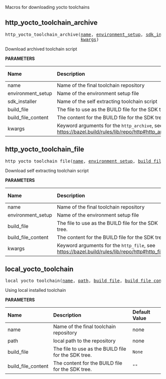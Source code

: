 <!-- Generated with Stardoc: http://skydoc.bazel.build -->

Macros for downloading yocto toolchains

<a id="http_yocto_toolchain_archive"></a>

## http_yocto_toolchain_archive

<pre>
http_yocto_toolchain_archive(<a href="#http_yocto_toolchain_archive-name">name</a>, <a href="#http_yocto_toolchain_archive-environment_setup">environment_setup</a>, <a href="#http_yocto_toolchain_archive-sdk_installer">sdk_installer</a>, <a href="#http_yocto_toolchain_archive-build_file">build_file</a>, <a href="#http_yocto_toolchain_archive-build_file_content">build_file_content</a>,
                             <a href="#http_yocto_toolchain_archive-kwargs">kwargs</a>)
</pre>

Download archived toolchain script

**PARAMETERS**


| Name  | Description | Default Value |
| :------------- | :------------- | :------------- |
| <a id="http_yocto_toolchain_archive-name"></a>name |  Name of the final toolchain repository   |  none |
| <a id="http_yocto_toolchain_archive-environment_setup"></a>environment_setup |  Name of the environment setup file   |  none |
| <a id="http_yocto_toolchain_archive-sdk_installer"></a>sdk_installer |  Name of the self extracting toolchain script   |  none |
| <a id="http_yocto_toolchain_archive-build_file"></a>build_file |  The file to use as the BUILD file for the SDK tree.   |  <code>None</code> |
| <a id="http_yocto_toolchain_archive-build_file_content"></a>build_file_content |  The content for the BUILD file for the SDK tree.   |  <code>""</code> |
| <a id="http_yocto_toolchain_archive-kwargs"></a>kwargs |  Keyword arguments for the <code>http_archive</code>, see https://bazel.build/rules/lib/repo/http#http_archive.   |  none |


<a id="http_yocto_toolchain_file"></a>

## http_yocto_toolchain_file

<pre>
http_yocto_toolchain_file(<a href="#http_yocto_toolchain_file-name">name</a>, <a href="#http_yocto_toolchain_file-environment_setup">environment_setup</a>, <a href="#http_yocto_toolchain_file-build_file">build_file</a>, <a href="#http_yocto_toolchain_file-build_file_content">build_file_content</a>, <a href="#http_yocto_toolchain_file-kwargs">kwargs</a>)
</pre>

Download self extracting toolchain script

**PARAMETERS**


| Name  | Description | Default Value |
| :------------- | :------------- | :------------- |
| <a id="http_yocto_toolchain_file-name"></a>name |  Name of the final toolchain repository   |  none |
| <a id="http_yocto_toolchain_file-environment_setup"></a>environment_setup |  Name of the environment setup file   |  none |
| <a id="http_yocto_toolchain_file-build_file"></a>build_file |  The file to use as the BUILD file for the SDK tree.   |  <code>None</code> |
| <a id="http_yocto_toolchain_file-build_file_content"></a>build_file_content |  The content for the BUILD file for the SDK tree.   |  <code>""</code> |
| <a id="http_yocto_toolchain_file-kwargs"></a>kwargs |  Keyword arguments for the <code>http_file</code>, see https://bazel.build/rules/lib/repo/http#http_file.   |  none |


<a id="local_yocto_toolchain"></a>

## local_yocto_toolchain

<pre>
local_yocto_toolchain(<a href="#local_yocto_toolchain-name">name</a>, <a href="#local_yocto_toolchain-path">path</a>, <a href="#local_yocto_toolchain-build_file">build_file</a>, <a href="#local_yocto_toolchain-build_file_content">build_file_content</a>)
</pre>

Using local installed toolchain

**PARAMETERS**


| Name  | Description | Default Value |
| :------------- | :------------- | :------------- |
| <a id="local_yocto_toolchain-name"></a>name |  Name of the final toolchain repository   |  none |
| <a id="local_yocto_toolchain-path"></a>path |  local path to the repository   |  none |
| <a id="local_yocto_toolchain-build_file"></a>build_file |  The file to use as the BUILD file for the SDK tree.   |  <code>None</code> |
| <a id="local_yocto_toolchain-build_file_content"></a>build_file_content |  The content for the BUILD file for the SDK tree.   |  <code>""</code> |


